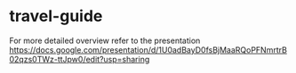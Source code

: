 # travel-guide                                                                 
For more detailed overview refer to the presentation https://docs.google.com/presentation/d/1U0adBayD0fsBjMaaRQoPFNmrtrB02qzs0TWz-ttJpw0/edit?usp=sharing
